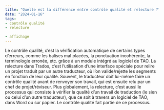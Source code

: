 ```yaml
---
title: "Quelle est la différence entre contrôle qualité et relecture ?"
date: "2024-01-16"
tags:
- contrôle qualité
- relecture

- affichage
---
```

Le contrôle qualité, c’est la vérification automatique de certains types d’erreurs, comme les balises mal placées, la ponctuation incohérente, la terminologie erronée, etc. grâce à un module intégré au logiciel de TAO.
La relecture dans Trados, c’est l’utilisation d’une interface spéciale pour relire un projet traduit par un autre traducteur, où l’on valide/rejette les segments en fonction de leur qualité.
Souvent, le traducteur doit lui-même faire un contrôle qualité avant de renvoyer son travail, qui est ensuite relu par un chef de projet/réviseur.
Plus globalement, la relecture, c’est aussi le processus qui consiste à vérifier la qualité d’un travail de traduction (le sien ou celui d’un autre traducteur), que ce soit à travers un logiciel de TAO, dans Word ou sur papier. Le contrôle qualité fait partie de ce processus.

